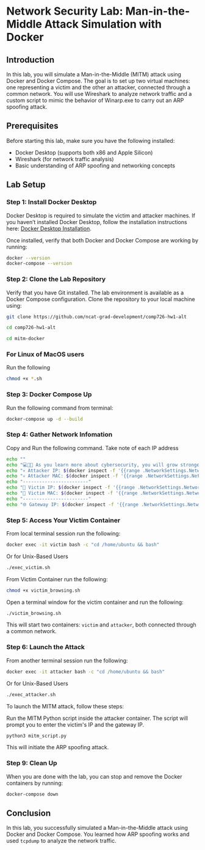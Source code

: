 

# Network Security Lab: Man-in-the-Middle Attack Simulation with Docker

## Introduction
In this lab, you will simulate a Man-in-the-Middle (MITM) attack using Docker and Docker Compose. The goal is to set up two virtual machines: one representing a victim and the other an attacker, connected through a common network. You will use Wireshark to analyze network traffic and a custom script to mimic the behavior of Winarp.exe to carry out an ARP spoofing attack.

## Prerequisites
Before starting this lab, make sure you have the following installed:
- Docker Desktop (supports both x86 and Apple Silicon)
- Wireshark (for network traffic analysis)
- Basic understanding of ARP spoofing and networking concepts

## Lab Setup

### Step 1: Install Docker Desktop
Docker Desktop is required to simulate the victim and attacker machines. If you haven’t installed Docker Desktop, follow the installation instructions here: [Docker Desktop Installation](https://docs.docker.com/desktop/).

Once installed, verify that both Docker and Docker Compose are working by running:


```bash
docker --version
docker-compose --version
```

### Step 2: Clone the Lab Repository
Verify that you have Git installed.
The lab environment is available as a Docker Compose configuration. Clone the repository to your local machine using:

```bash
git clone https://github.com/ncat-grad-development/comp726-hw1-alt
```

```bash
cd comp726-hw1-alt
```
```bash
cd mitm-docker
```

### For Linux of MacOS users
Run the following
```bash
chmod +x *.sh
```


### Step 3: Docker Compose Up
Run the following command from terminal:
```bash
docker-compose up -d --build
```

### Step 4: Gather Network Infomation
Copy and Run the following command. Take note of each IP address

```bash
echo ""
echo "💻💪🌐 As you learn more about cybersecurity, you will grow stronger. 🛡️🔒📈"
echo "💀 Attacker IP: $(docker inspect -f '{{range .NetworkSettings.Networks}}{{.IPAddress}}{{end}}' attacker)";
echo "💀 Attacker MAC: $(docker inspect -f '{{range .NetworkSettings.Networks}}{{.MacAddress}}{{end}}' attacker)";
echo "------------------------"
echo "🎯 Victim IP: $(docker inspect -f '{{range .NetworkSettings.Networks}}{{.IPAddress}}{{end}}' victim)";
echo "🎯 Victim MAC: $(docker inspect -f '{{range .NetworkSettings.Networks}}{{.MacAddress}}{{end}}' victim)";
echo "------------------------"
echo "🌐 Gateway IP: $(docker inspect -f '{{range .NetworkSettings.Networks}}{{.Gateway}}{{end}}' attacker)";
```

### Step 5: Access Your Victim Container
From local terminal session run the following:
```bash
docker exec -it victim bash -c "cd /home/ubuntu && bash"
```
Or for Unix-Based Users
```bash
./exec_victim.sh
```
From Victim Container run the following:
```bash
chmod +x victim_browsing.sh
```

Open a terminal window for the victim container and run the following:
```bash
./victim_browsing.sh
```

This will start two containers: `victim` and `attacker`, both connected through a common network.

### Step 6: Launch the Attack

From another terminal session run the following:
```bash
docker exec -it attacker bash -c "cd /home/ubuntu && bash"
```
Or for Unix-Based Users
```bash
./exec_attacker.sh
```
To launch the MITM attack, follow these steps:

Run the MITM Python script inside the attacker container. The script will prompt you to enter the victim's IP and the gateway IP.

   
   ```bash
   python3 mitm_script.py
   ```


   This will initiate the ARP spoofing attack.



### Step 9: Clean Up
When you are done with the lab, you can stop and remove the Docker containers by running:

```bash
docker-compose down
```

## Conclusion
In this lab, you successfully simulated a Man-in-the-Middle attack using Docker and Docker Compose. You learned how ARP spoofing works and used `tcpdump` to analyze the network traffic.

